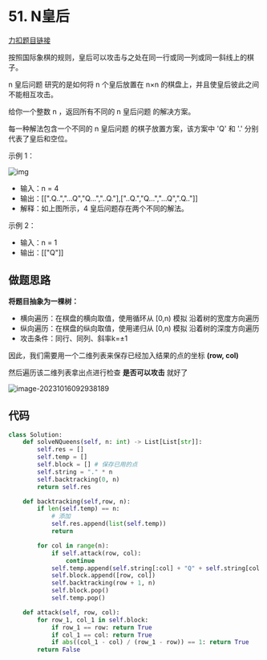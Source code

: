 # 51. N皇后

[力扣题目链接](https://leetcode.cn/problems/n-queens/)

按照国际象棋的规则，皇后可以攻击与之处在同一行或同一列或同一斜线上的棋子。

n 皇后问题 研究的是如何将 n 个皇后放置在 n×n 的棋盘上，并且使皇后彼此之间不能相互攻击。

给你一个整数 n ，返回所有不同的 n 皇后问题 的解决方案。

每一种解法包含一个不同的 n 皇后问题 的棋子放置方案，该方案中 'Q' 和 '.' 分别代表了皇后和空位。

示例 1：

![img](https://cdn.jsdelivr.net/gh/ThousandLayerCake/picbed/20211020232201.png)

- 输入：n = 4
- 输出：[[".Q..","...Q","Q...","..Q."],["..Q.","Q...","...Q",".Q.."]]
- 解释：如上图所示，4 皇后问题存在两个不同的解法。

示例 2：

- 输入：n = 1
- 输出：[["Q"]]







## 做题思路

**将题目抽象为一棵树：**

- 横向遍历：在棋盘的横向取值，使用循环从 [0,n) 模拟 沿着树的宽度方向遍历
- 纵向遍历：在棋盘的纵向取值，使用递归从 [0,n) 模拟 沿着树的深度方向遍历
- 攻击条件：同行、同列、斜率k=±1



因此，我们需要用一个二维列表来保存已经加入结果的点的坐标 **(row, col)**

然后遍历该二维列表拿出点进行检查 **是否可以攻击** 就好了



![image-20231016092938189](https://cdn.jsdelivr.net/gh/ThousandLayerCake/picbed/image-20231016092938189.png)







## 代码

```python
class Solution:
    def solveNQueens(self, n: int) -> List[List[str]]:
        self.res = []
        self.temp = []
        self.block = [] # 保存已用的点
        self.string = "." * n
        self.backtracking(0, n)
        return self.res

    def backtracking(self,row, n):
        if len(self.temp) == n:
            # 添加
            self.res.append(list(self.temp))
            return 

        for col in range(n):
            if self.attack(row, col):
                continue
            self.temp.append(self.string[:col] + "Q" + self.string[col + 1:])
            self.block.append([row, col])
            self.backtracking(row + 1, n)
            self.block.pop()
            self.temp.pop()

    def attack(self, row, col):
        for row_1, col_1 in self.block:
            if row_1 == row: return True
            if col_1 == col: return True
            if abs((col_1 - col) / (row_1 - row)) == 1: return True
        return False
```

